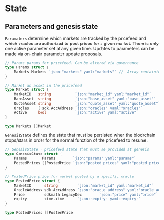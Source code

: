 <!--
order: 2
-->

# State

## Parameters and genesis state

`Paramaters` determine which markets are tracked by the pricefeed and which oracles are authorized to post prices for a given market. There is only one active parameter set at any given time. Updates to parameters can be made via on-chain parameter update proposals.

```go
// Params params for pricefeed. Can be altered via governance
type Params struct {
	Markets Markets `json:"markets" yaml:"markets"` //  Array containing the markets supported by the pricefeed
}

// Market an asset in the pricefeed
type Market struct {
	MarketID   string           `json:"market_id" yaml:"market_id"`
	BaseAsset  string           `json:"base_asset" yaml:"base_asset"`
	QuoteAsset string           `json:"quote_asset" yaml:"quote_asset"`
	Oracles    []sdk.AccAddress `json:"oracles" yaml:"oracles"`
	Active     bool             `json:"active" yaml:"active"`
}

type Markets []Market
```

`GenesisState` defines the state that must be persisted when the blockchain stops/stars in order for the normal function of the pricefeed to resume.

```go
// GenesisState - pricefeed state that must be provided at genesis
type GenesisState struct {
	Params       Params        `json:"params" yaml:"params"`
	PostedPrices []PostedPrice `json:"posted_prices" yaml:"posted_prices"`
}

// PostedPrice price for market posted by a specific oracle
type PostedPrice struct {
	MarketID      string         `json:"market_id" yaml:"market_id"`
	OracleAddress sdk.AccAddress `json:"oracle_address" yaml:"oracle_address"`
	Price         sdkmath.LegacyDec        `json:"price" yaml:"price"`
	Expiry        time.Time      `json:"expiry" yaml:"expiry"`
}

type PostedPrices []PostedPrice
```

